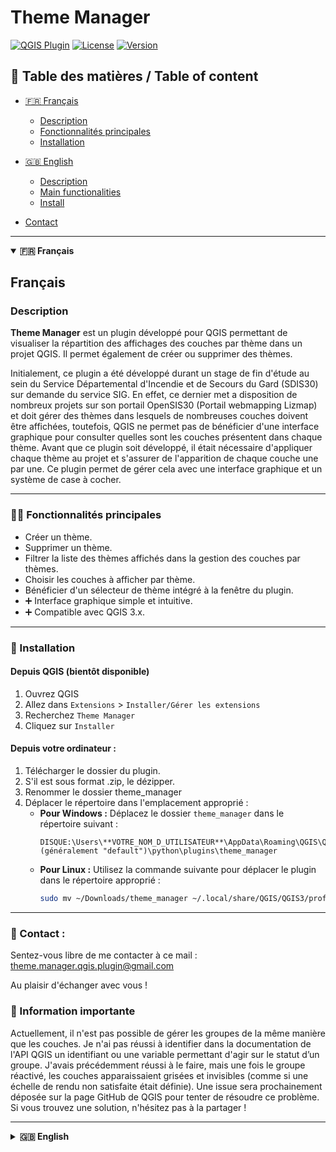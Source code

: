 # Theme Manager

[![QGIS Plugin](https://img.shields.io/badge/QGIS-Plugin-green)](https://plugins.qgis.org/)
[![License](https://img.shields.io/badge/license-GPLv3-blue)](https://www.gnu.org/licenses/quick-guide-gplv3.en.html)
[![Version](https://img.shields.io/badge/version-1.0.0-orange)](https://github.com/AntoElCrackito/theme_manager_QGIS_plugin)

## 📑 Table des matières / Table of content

- [🇫🇷 Français](#français)
  - [Description](#description)
  - [Fonctionnalités principales](#fonctionnalités-principales)
  - [Installation](#installation)
- [🇬🇧 English](#english)
  - [Description](#description-1)
  - [Main functionalities](#main-functionalities)
  - [Install](#install)

- [Contact](#contact)

---

<details open>
<summary><strong>🇫🇷 Français</strong></summary>

## Français

### Description

**Theme Manager** est un plugin développé pour QGIS permettant de visualiser la répartition des affichages des couches par thème dans un projet QGIS. Il permet également de créer ou supprimer des thèmes.

Initialement, ce plugin a été développé durant un stage de fin d'étude au sein du Service Départemental d'Incendie et de Secours du Gard (SDIS30) sur demande du service SIG. En effet, ce dernier met a disposition de nombreux projets sur son portail OpenSIS30 (Portail webmapping Lizmap) et doit gérer des thèmes dans lesquels de nombreuses couches doivent être affichées, toutefois, QGIS ne permet pas de bénéficier d'une interface graphique pour consulter quelles sont les couches présentent dans chaque thème. Avant que ce plugin soit développé, il était nécessaire d'appliquer chaque thème au projet et s'assurer de l'apparition de chaque couche une par une. Ce plugin permet de gérer cela avec une interface graphique et un système de case à cocher.

---

### 👨‍💻 Fonctionnalités principales

- Créer un thème.
- Supprimer un thème.
- Filtrer la liste des thèmes affichés dans la gestion des couches par thèmes.
- Choisir les couches à afficher par thème.
- Bénéficier d'un sélecteur de thème intégré à la fenêtre du plugin.
- ➕ Interface graphique simple et intuitive.
- ➕ Compatible avec QGIS 3.x.

---

### 📶 Installation

#### Depuis QGIS (bientôt disponible)

1. Ouvrez QGIS
2. Allez dans `Extensions` > `Installer/Gérer les extensions`
3. Recherchez `Theme Manager`
4. Cliquez sur `Installer`

#### Depuis votre ordinateur :

1. Télécharger le dossier du plugin.
2. S'il est sous format .zip, le dézipper.
3. Renommer le dossier theme_manager
4. Déplacer le répertoire dans l'emplacement approprié :
   - **Pour Windows :**
     Déplacez le dossier `theme_manager` dans le répertoire suivant :
     ```
     DISQUE:\Users\**VOTRE_NOM_D_UTILISATEUR**\AppData\Roaming\QGIS\QGIS3\profiles\**VOTRE_PROFILE_QGIS** (généralement "default")\python\plugins\theme_manager
     ```
   - **Pour Linux :**
     Utilisez la commande suivante pour déplacer le plugin dans le répertoire approprié :
     ```bash
     sudo mv ~/Downloads/theme_manager ~/.local/share/QGIS/QGIS3/profiles/default/python/plugins/
     ```
---

### 📧 Contact :
Sentez-vous libre de me contacter à ce mail : theme.manager.qgis.plugin@gmail.com

Au plaisir d'échanger avec vous !

### 🦺 Information importante

Actuellement, il n'est pas possible de gérer les groupes de la même manière que les couches. Je n'ai pas réussi à identifier dans la documentation de l'API QGIS un identifiant ou une variable permettant d'agir sur le statut d’un groupe. J'avais précédemment réussi à le faire, mais une fois le groupe réactivé, les couches apparaissaient grisées et invisibles (comme si une échelle de rendu non satisfaite était définie). Une issue sera prochainement déposée sur la page GitHub de QGIS pour tenter de résoudre ce problème. Si vous trouvez une solution, n'hésitez pas à la partager !

</details>

---

<details>
<summary><strong>🇬🇧 English</strong></summary>

## English

### Description

**Theme Manager** is a plugin developed for QGIS which allows you to see which layer of your project is visible in which theme. It also allows you to create, rename or remove themes.

At first, this plugin was developed during an internship at the Service Départemental d'Incendie et de Secours (SDIS30) at one of the GIS department's requests. The SDIS30 provides a number of projects on its OpenSIS30 web portal (Lizmap webmapping platform) and has to manage themes in which a large number of layers need to be displayed. However, QGIS does not provide a graphical interface for checking which layers are present in which theme(s). Before this plugin was developed, it was necessary to apply each theme to the project and ensure that each layer was displayed one by one. This plugin manages this with a graphical interface and a checkbox system.

---

### 👨‍💻 Main functionalities

- Create a theme.
- Delete a theme.
- Filter the list of themes displayed in the layer management by theme section.
- Select the layers to display by theme.
- Provide a built-in theme selector within the plugin window.
- ➕ Simple and intuitive graphical interface.
- ➕ QGIS 3.x compatible.

---

### 📶 Install

#### From QGIS Plugins Manager (coming soon)

1. Open QGIS
2. Go `Plugins` > `Install/Manage plugins`
3. Search `Theme Manager`
4. Click `Install`

#### From your computer files :

1. Download the plugin folder from this page.
2. Unzip it.
3. Rename the directory : "theme_manager".
4. Move the directory to the appropriate location :
   - **For Windows :**
     Move `theme_manager` in this directory :
     ```
     DISK:\Users\**YOUR_USERNAME**\AppData\Roaming\QGIS\QGIS3\profiles\**YOUR_QGIS_PROFILE** (usually "default")\python\plugins\theme_manager
     ```
   - **For Linux :**
     Use the following command :
     ```bash
     sudo mv ~/Downloads/theme_manager ~/.local/share/QGIS/QGIS3/profiles/default/python/plugins/
     ```
---

### 📧 Contact :
Feel free to contact me at : theme.manager.qgis.plugin@gmail.com

Happy to discuss further with you !

### 🦺 Important information

At the moment, it's not possible to manage groups in the same way as individual layers. I haven't been able to find an ID or variable in the QGIS API documentation that allows control over a group's visibility status. I previously managed to toggle group visibility, but when reactivated, the layers appeared greyed out and invisible — as if an unmet scale range was applied. An issue will soon be submitted to the QGIS GitHub page to try and resolve this. If you find a solution, feel free to share it!

</details>
